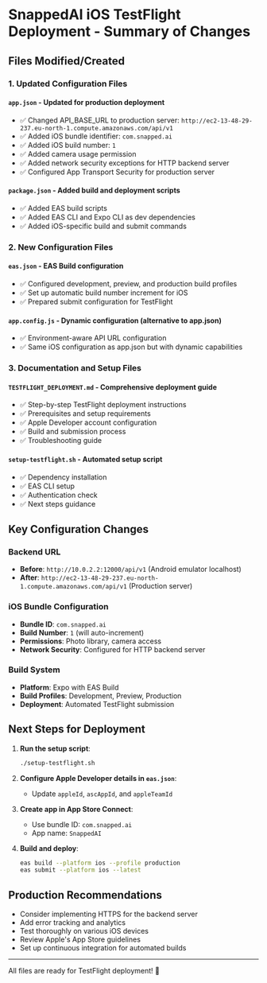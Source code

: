 # SnappedAI iOS TestFlight Deployment - Summary of Changes

## Files Modified/Created

### 1. Updated Configuration Files

#### `app.json` - Updated for production deployment
- ✅ Changed API_BASE_URL to production server: `http://ec2-13-48-29-237.eu-north-1.compute.amazonaws.com/api/v1`
- ✅ Added iOS bundle identifier: `com.snapped.ai`
- ✅ Added iOS build number: `1`
- ✅ Added camera usage permission
- ✅ Added network security exceptions for HTTP backend server
- ✅ Configured App Transport Security for production server

#### `package.json` - Added build and deployment scripts
- ✅ Added EAS build scripts
- ✅ Added EAS CLI and Expo CLI as dev dependencies
- ✅ Added iOS-specific build and submit commands

### 2. New Configuration Files

#### `eas.json` - EAS Build configuration
- ✅ Configured development, preview, and production build profiles
- ✅ Set up automatic build number increment for iOS
- ✅ Prepared submit configuration for TestFlight

#### `app.config.js` - Dynamic configuration (alternative to app.json)
- ✅ Environment-aware API URL configuration
- ✅ Same iOS configuration as app.json but with dynamic capabilities

### 3. Documentation and Setup Files

#### `TESTFLIGHT_DEPLOYMENT.md` - Comprehensive deployment guide
- ✅ Step-by-step TestFlight deployment instructions
- ✅ Prerequisites and setup requirements
- ✅ Apple Developer account configuration
- ✅ Build and submission process
- ✅ Troubleshooting guide

#### `setup-testflight.sh` - Automated setup script
- ✅ Dependency installation
- ✅ EAS CLI setup
- ✅ Authentication check
- ✅ Next steps guidance

## Key Configuration Changes

### Backend URL
- **Before**: `http://10.0.2.2:12000/api/v1` (Android emulator localhost)
- **After**: `http://ec2-13-48-29-237.eu-north-1.compute.amazonaws.com/api/v1` (Production server)

### iOS Bundle Configuration
- **Bundle ID**: `com.snapped.ai`
- **Build Number**: `1` (will auto-increment)
- **Permissions**: Photo library, camera access
- **Network Security**: Configured for HTTP backend server

### Build System
- **Platform**: Expo with EAS Build
- **Build Profiles**: Development, Preview, Production
- **Deployment**: Automated TestFlight submission

## Next Steps for Deployment

1. **Run the setup script**:
   ```bash
   ./setup-testflight.sh
   ```

2. **Configure Apple Developer details in `eas.json`**:
   - Update `appleId`, `ascAppId`, and `appleTeamId`

3. **Create app in App Store Connect**:
   - Use bundle ID: `com.snapped.ai`
   - App name: `SnappedAI`

4. **Build and deploy**:
   ```bash
   eas build --platform ios --profile production
   eas submit --platform ios --latest
   ```

## Production Recommendations

- Consider implementing HTTPS for the backend server
- Add error tracking and analytics
- Test thoroughly on various iOS devices
- Review Apple's App Store guidelines
- Set up continuous integration for automated builds

---

All files are ready for TestFlight deployment! 🚀